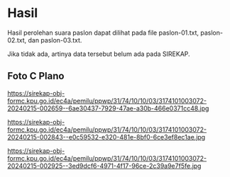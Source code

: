 # Hasil

Hasil perolehan suara paslon dapat dilihat pada file paslon-01.txt, paslon-02.txt, dan paslon-03.txt.

Jika tidak ada, artinya data tersebut belum ada pada SIREKAP.

## Foto C Plano

https://sirekap-obj-formc.kpu.go.id/ec4a/pemilu/ppwp/31/74/10/10/03/3174101003072-20240215-002659--6ae30437-7929-47ae-a30b-466e0371cc48.jpg

https://sirekap-obj-formc.kpu.go.id/ec4a/pemilu/ppwp/31/74/10/10/03/3174101003072-20240215-002843--e0c59532-e320-481e-8bf0-6ce3ef8ec1ae.jpg

https://sirekap-obj-formc.kpu.go.id/ec4a/pemilu/ppwp/31/74/10/10/03/3174101003072-20240215-002925--3ed9dcf6-4971-4f17-96ce-2c39a9e7f5fe.jpg
